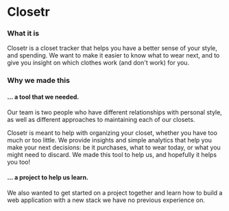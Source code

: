 # Closetr
### What it is
Closetr is a closet tracker that helps you have a better sense of your style,
and spending. We want to make it easier to know what to wear next, and to give
you insight on which clothes work (and don't work) for you.
### Why we made this
#### ... a tool that we needed.
Our team is two people who have different relationships with personal style, as
well as different approaches to maintaining each of our closets.

Closetr is meant to help with organizing your closet, whether you have too much
or too little. We provide insights and simple analytics that help you make your
next decisions: be it purchases, what to wear today, or what you might need to
discard. We made this tool to help us, and hopefully it helps you too!
#### ... a project to help us learn.
We also wanted to get started on a project together and learn how to build a
web application with a new stack we have no previous experience on.
